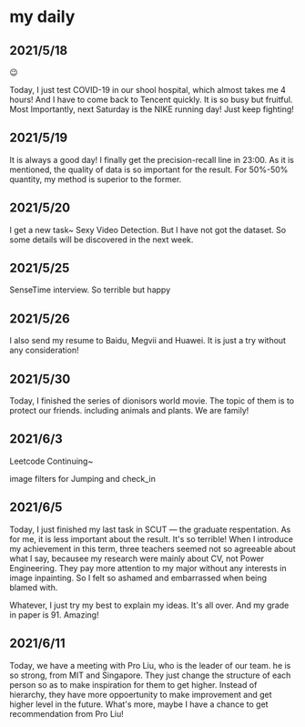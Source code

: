# my daily


## 2021/5/18

😉

Today, I just test COVID-19 in our shool hospital, which almost takes me 4 hours! And I have to come back to Tencent quickly. It is so busy but fruitful. Most Importantly, next Saturday is the NIKE running day! Just keep fighting!

## 2021/5/19

It is always a good day! I finally get the precision-recall line in 23:00. As it is mentioned, the quality of data is so important for the result. For 50%-50% quantity, my method is superior to the former.

## 2021/5/20

I get a new task~ Sexy Video Detection. But I have not got the dataset. So some details will be discovered in the next week.

## 2021/5/25

SenseTime interview. So terrible but happy

## 2021/5/26

I also send my resume to Baidu, Megvii and Huawei. It is just a try without any consideration!

## 2021/5/30

Today, I finished the series of dionisors world movie. The topic of them is to protect our friends. including animals and plants. We are family!

## 2021/6/3

Leetcode Continuing~

image filters for Jumping and check_in

## 2021/6/5

Today, I just finished my last task in SCUT — the graduate respentation. As for me, it is less important about the result. It's so terrible! When I introduce my achievement in this term, three teachers seemed not so agreeable about what I say, becausee my research were mainly about CV, not Power Engineering. They pay more attention to my major without any interests in image inpainting. So I felt so ashamed and embarrassed when being blamed with.

Whatever,  I just try my best to explain my ideas. It's all over. And my grade in paper is 91. Amazing!

## 2021/6/11

Today, we have a meeting with Pro Liu, who is the leader of our team. he is so strong, from MIT and Singapore. They just change the structure of each person so as to make inspiration for them to get higher. Instead of hierarchy, they have more oppoertunity to make improvement and get higher level in the future. What's more, maybe I have a chance to get recommendation from Pro Liu!
